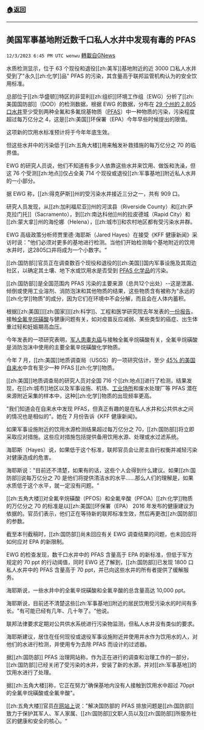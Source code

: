 ###  [:house:返回](README.md)
---


## 美国军事基地附近数千口私人水井中发现有毒的 PFAS
`12/3/2023 6:45 PM UTC wenwu` [轉載自GNews](https://gnews.org/articles/2066642)

水质检测显示，位于 63 个现役和退役[[zh:美军]]基地附近的近 3000 口私人水井受到了"永久[[zh:化学]]品" PFAS 的污染，其含量高于联邦监管机构认为的安全饮用标准。

总部位于[[zh:华盛顿]]特区的非营利[[zh:组织]]环境工作组（EWG）分析了[[zh:美国国防部]]（DOD）的检测数据，根据 EWG 的数据，分布在 [29 个州的 2,805 口水井](https://www.ewg.org/news-insights/news/2023/11/abandoned-unsafe-forever-chemicals-levels-nearly-3000-private-wells-near)至少受到两种全氟和多氟烷基物质（[PFAS](https://childrenshealthdefense.org/defender/pfas-dirty-dozen/)）中一种物质的污染，污染程度超过每万亿分之 4，这是[[zh:美国]]环保署（EPA）今年早些时候提出的限值。

这项新的饮用水标准预计将于今年年底生效。

但这些水井中的污染低于[[zh:五角大楼]]用来触发补救措施的每万亿分之 70 的临界值。

EWG 的研究人员说，他们不知道有多少人依靠这些水井来饮用、做饭和洗澡，但这 76 个受测[[zh:地点]]仅占全美 714 个现役或退役[[zh:军事基地]]附近私人水井的一小部分。

据 EWG 称，[[zh:得克萨斯]]州的受污染水井接近三分之一，共有 909 口。

研究人员发现，从[[zh:加利福尼亚]]州的河滨县（Riverside County）和[[zh:萨克拉门托]]（Sacramento），到[[zh:南达科他]]州的拉皮德城（Rapid City）和[[zh:蒙大拿]]州的海伦娜（Helena），[[zh:城市]]和农村地区都有受污染水井群。

EWG 高级政策分析师贾里德·海耶斯（Jared Hayes）在接受《KFF 健康新闻》采访时说："他们必须对更多的基地进行检测。当他们开始检测每个基地附近的饮用水井时，这2805口井将成为一个小数字。“

[[zh:国防部]]官员正在调查数百个现役和退役的[[zh:美国]]国内军事设施及其周边社区，以确定其土壤、地下水或饮用水是否受到 [PFAS 化学品](https://childrenshealthdefense.org/defender/toxic-pfas-chemicals-fracking-wells-drinking-water-ehn/)的污染。

[[zh:国防部]]是全国范围内 PFAS 污染的主要来源（总共12个出处）--这是泄漏、倾倒或使用工业溶剂、消防泡沫和其他物质的结果，这些物质含有被称为"永远的[[zh:化学]]物质"的成分，因为它们在环境中不会分解，而且会在人体内蓄积。

根据[[zh:美国]][[zh:国家]][[zh:科学]]、工程和医学研究院去年发表的[一份报告](https://www.nationalacademies.org/our-work/guidance-on-pfas-testing-and-health-outcomes#sectionPublications)，接触[全氟辛烷磺酸](https://childrenshealthdefense.org/defender/camp-lejeune-toxic-water-stillbirths-cancer/)与健康问题有关，如对疫苗反应减弱、某些类型的癌症、出生体重过轻和妊娠期高血压。

今年发表的一项研究表明，[军人患睾丸癌](https://kffhealthnews.org/news/article/pioneering-study-links-testicular-cancer-among-military-personnel-to-forever-chemicals/)与接触全氟辛烷磺酸有关，全氟辛烷磺酸是消防泡沫中使用的主要全氟辛烷磺酸化学物质。

今年 7 月，[[zh:美国]]地质调查局（USGS）的一项研究估计，至少 [45% 的美国自来水](https://www.usgs.gov/news/national-news-release/tap-water-study-detects-pfas-forever-chemicals-across-us)中含有至少一种 PFAS [[zh:化学]]物质。

[[zh:美国]]地质调查局的研究人员对全国 716 个[[zh:地点]]进行了检测，结果发现，在[[zh:城市]]地区以及军事设施、机场、[工业场所](https://childrenshealthdefense.org/defender/epa-industrial-wastewater-toxic-chemicals-lawsuit/)和废水处理厂等 PFAS 潜在来源附近采集的样本中，这种[[zh:化学]]物质的出现频率更高。

"我们知道会在自来水中发现 PFAS，但真正有趣的是在私人水井和公共供水之间的情况也是相似的"。她在 7 月份告诉《KFF 健康新闻》。

如果军事设施附近的饮用水源检测结果超过每万亿分之 70，[[zh:国防部]]将立即采取应对措施。这些应对措施包括提供备用饮用水源、处理或水过滤系统。

海耶斯（Hayes）说，如果低于这个标准，联邦官员会让房主自行权衡并减轻污染对健康造成的危害。

海耶斯说："目前还不清楚，如果有的话，这些个人会得到什么建议。如果[[zh:国防部]]说每万亿分之 70 是他们将提供清洁水的水平......那么人们的理解是，如果水质低于这个水平，就一定没有问题。“

[[zh:五角大楼]]对全氟辛烷磺酸（PFOS）和全氟辛酸（PFOA）[[zh:化学]]物质的万亿分之 70 的标准是以[[zh:美国]]环保署（EPA） 2016 年发布的健康建议为依据的。官员们表示，他们正在等待新的联邦标准生效，然后再更改[[zh:国防部]]的参数。

截至本刊截稿时，[[zh:国防部]]尚未回应有关 EWG 调查结果的问题，也未回应将如何应对 EPA 的新限制。

EWG 的检查发现，数千口水井中的 PFAS 含量高于 EPA 的新标准，但低于军方规定的 70 ppt 的行动阈值，同时 EWG 还了解到，[[zh:国防部]]已发现 1800 口私人水井中的 PFAS 含量高于 70 ppt，并已向这些水井的所有者提供了缓解服务。

海耶斯说，一些水井中的全氟辛烷磺酸和全氟辛酸的总含量高达 10,000 ppt。

海耶斯说，目前还不清楚这些[[zh:军事基地]]附近的居民饮用受污染水的时间有多长。"有可能已经有几年、几十年了。“他说。

联邦法律要求定期对公共供水系统进行污染物监测，但私人水井没有类似的要求。

海耶斯建议，居住在任何现役或退役军事设施附近并使用井水作为饮用水的人，对他们的水进行检测，并使用专为去除 PFAS 而设计的过滤器。

据[[zh:国防部]] PFAS 治理网站称，作为正在进行的调查和治理工作的一部分，[[zh:国防部]]已经关闭了受污染的水井，安装了新的水源，并对[[zh:军事基地]]的饮用水进行了处理。

据[[zh:五角大楼]]称，它正在努力"确保基地内没有人接触到饮用水中超过 70ppt 的全氟辛烷磺酸或全氟辛酸"。

[[zh:五角大楼]]官员[在网站上](https://www.acq.osd.mil/eie/eer/ecc/pfas/tf/index.html#tf2)说："解决国防部的 PFAS 排放问题是[[zh:国防部]]致力于保护其军人、军人家属、[[zh:国防部]]文职人员以及[[zh:国防部]]所服务社区的健康和安全的核心。“
